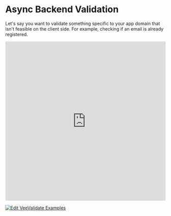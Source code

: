 # Async Backend Validation

Let's say you want to validate something specific to your app domain that isn't feasible on the client side. For example, checking if an email is already registered.

<iframe src="https://codesandbox.io/embed/y3504yr0l1?initialpath=%2Fbackend&module=%2Fsrc%2Fcomponents%2FBackend.vue&view=preview" style="width:100%; height:500px; border:0; border-radius: 4px; overflow:hidden;" sandbox="allow-modals allow-forms allow-popups allow-scripts allow-same-origin"></iframe>

[![Edit VeeValidate Examples](https://codesandbox.io/static/img/play-codesandbox.svg)](https://codesandbox.io/s/y3504yr0l1?initialpath=%2Fbackend&module=%2Fsrc%2Fcomponents%2FBackend.vue)

